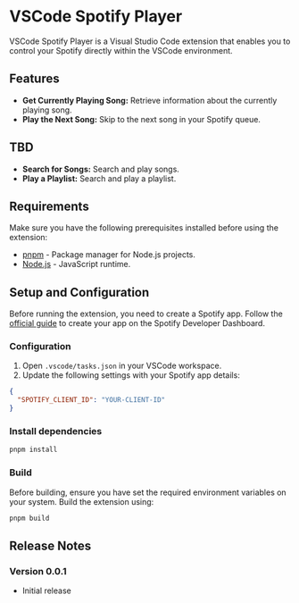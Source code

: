 # VSCode Spotify Player

VSCode Spotify Player is a Visual Studio Code extension that enables you to control your Spotify directly within the VSCode environment.

## Features

- **Get Currently Playing Song:** Retrieve information about the currently playing song.
- **Play the Next Song:** Skip to the next song in your Spotify queue.

## TBD

- **Search for Songs:** Search and play songs.
- **Play a Playlist:** Search and play a playlist.

## Requirements

Make sure you have the following prerequisites installed before using the extension:

- [pnpm](https://pnpm.io/) - Package manager for Node.js projects.
- [Node.js](https://nodejs.org/) - JavaScript runtime.

## Setup and Configuration

Before running the extension, you need to create a Spotify app. Follow the [official guide](https://developer.spotify.com/documentation/web-api/concepts/apps) to create your app on the Spotify Developer Dashboard.

### Configuration

1. Open `.vscode/tasks.json` in your VSCode workspace.
2. Update the following settings with your Spotify app details:

```json
{
  "SPOTIFY_CLIENT_ID": "YOUR-CLIENT-ID"
}
```

### Install dependencies

```sh
pnpm install
```

### Build

Before building, ensure you have set the required environment variables on your system. Build the extension using:

```sh
pnpm build
```

## Release Notes

### Version 0.0.1

- Initial release
